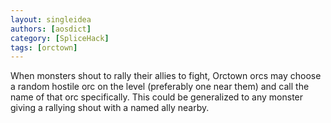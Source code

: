 ```yaml
---
layout: singleidea
authors: [aosdict]
category: [SpliceHack]
tags: [orctown]
---
```

When monsters shout to rally their allies to fight, Orctown orcs may choose a random hostile orc on the level (preferably one near them) and call the name of that orc specifically. This could be generalized to any monster giving a rallying shout with a named ally nearby.
